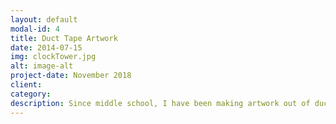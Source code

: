 ```yaml
---
layout: default
modal-id: 4
title: Duct Tape Artwork
date: 2014-07-15
img: clockTower.jpg
alt: image-alt
project-date: November 2018
client: 
category: 
description: Since middle school, I have been making artwork out of duct tape. For my first couple years at Ohio State, the brand new "Tom W Davis" Clocktower was a big meme among students. Many thought it was a waste of money, others disliked the large, bright LCD screen, and some just thought it was ugly and uninspired. I had a large undecorated wall, so I decided to honor this clocktower by turning it into artwork. I'm not sure why I didn't include the clock at the top of my rendition. Along with this piece, I have made many other duct tape art pieces, mostly as Christmas gifts. The process involves creating a design in Photoshop, printing it out at 1:1 scale, then clear taping the paper over the respective color tape and cutting it out. These are then pieced together like a puzzle, and can get very intricate.
---
```

